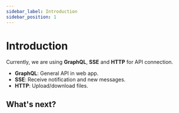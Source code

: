 ```yaml
---
sidebar_label: Introduction
sidebar_position: 1
---
```


# Introduction

Currently, we are using **GraphQL**, **SSE** and **HTTP** for API connection.
- **GraphQL**: General API in web app.
- **SSE**: Receive notification and new messages.
- **HTTP**: Upload/download files.

## What's next?
